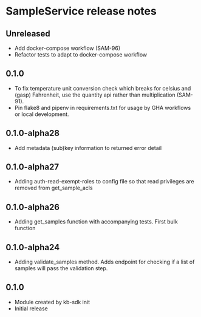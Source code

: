 # SampleService release notes

## Unreleased

- Add docker-compose workflow (SAM-96)
- Refactor tests to adapt to docker-compose workflow

## 0.1.0

- To fix temperature unit conversion check which breaks for celsius and (gasp) Fahrenheit,
  use the quantity api rather than multiplication (SAM-91).
- Pin flake8 and pipenv in requirements.txt for usage by GHA workflows or local development.


## 0.1.0-alpha28

- Add metadata (sub)key information to returned error detail

## 0.1.0-alpha27

- Adding auth-read-exempt-roles to config file so that read privileges are removed from get_sample_acls

## 0.1.0-alpha26

- Adding get_samples function with accompanying tests. First bulk function

## 0.1.0-alpha24

- Adding validate_samples method. Adds endpoint for checking if a list of samples will pass the validation step.

## 0.1.0

- Module created by kb-sdk init
- Initial release
